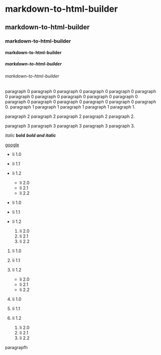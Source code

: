 # markdown-to-html-builder
## markdown-to-html-builder
### markdown-to-html-builder
#### markdown-to-html-builder
##### markdown-to-html-builder
###### markdown-to-html-builder
paragraph 0 paragraph 0 paragraph 0 paragraph 0 paragraph 0 paragraph 0 paragraph 0 paragraph 0 paragraph 0 paragraph 0 paragraph 0 paragraph 0 paragraph 0 paragraph 0 paragraph 0 paragraph 0 paragraph 0.
paragraph 1 paragraph 1 paragraph 1 paragraph 1 paragraph 1.

paragraph 2 paragraph 2 paragraph 2 paragraph 2 paragraph 2.


paragraph 3 paragraph 3 paragraph 3 paragraph 3 paragraph 3.



*italic*
**bold**
***bold and italic***

[]()
[google](https://google.com)

- li 1.0
- li 1.1
- li 1.2
    - li 2.0
    - li 2.1
    - li 2.2

- li 1.0
- li 1.1
- li 1.2
    1. li 2.0
    1. li 2.1
    1. li 2.2

1. li 1.0
2. li 1.1
3. li 1.2
    - li 2.0
    - li 2.1
    - li 2.2

1. li 1.0
2. li 1.1
3. li 1.2
    1. li 2.0
    9. li 2.1
    8. li 2.2

paragrapfh
